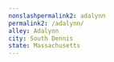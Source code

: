 ```yaml
---
﻿nonslashpermalink2: adalynn
permalink2: /adalynn/
alley: Adalynn
city: South Dennis
state: Massachusetts
---
```


